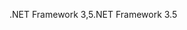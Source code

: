  <span data-ttu-id="73476-101">.NET Framework 3,5</span><span class="sxs-lookup"><span data-stu-id="73476-101">.NET Framework 3.5</span></span> 

